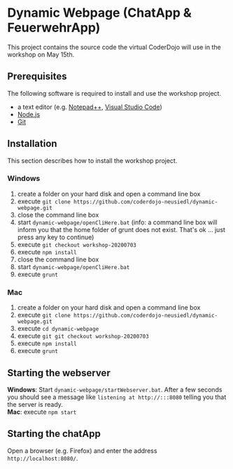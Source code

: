 # Dynamic Webpage (ChatApp & FeuerwehrApp)
This project contains the source code the virtual CoderDojo will use in the workshop on May 15th.

## Prerequisites

The following software is required to install and use the workshop project.

* a text editor (e.g. [Notepad++](https://notepad-plus-plus.org), [Visual Studio Code](https://code.visualstudio.com))
* [Node.js](https://nodejs.org/en/download/)
* [Git](https://git-scm.com/download/win)

## Installation

This section describes how to install the workshop project.

### Windows
1. create a folder on your hard disk and open a command line box
2. execute `git clone https://github.com/coderdojo-neusiedl/dynamic-webpage.git`
3. close the command line box
4. start `dynamic-webpage/openCliHere.bat` (info: a command line box will inform you that the home folder of grunt does not exist. That's ok ... just press any key to continue)
5. execute `git checkout workshop-20200703`
6. execute `npm install`
7. close the command line box
8. start `dynamic-webpage/openCliHere.bat`
9. execute `grunt`

### Mac
1. create a folder on your hard disk and open a command line box
2. execute `git clone https://github.com/coderdojo-neusiedl/dynamic-webpage.git`
3. execute `cd dynamic-webpage`
4. execute `git git checkout workshop-20200703`
5. execute `npm install`
6. execute `grunt`

## Starting the webserver

**Windows**: Start `dynamic-webpage/startWebserver.bat`. After a few seconds you should see a message like `listening at http://:::8080` telling you that the server is ready.<br />
**Mac**: execute `npm start`

## Starting the chatApp

Open a browser (e.g. Firefox) and enter the address `http://localhost:8080/`.
